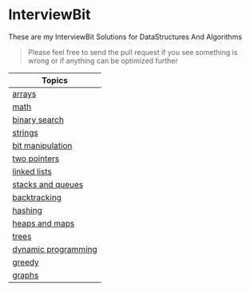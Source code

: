 # InterviewBit
These are my InterviewBit Solutions for DataStructures And Algorithms

> Please feel free to send the pull request if you see something is wrong 
> or if anything can be optimized further

| Topics |
| ------
| [arrays]|
| [math]|
| [binary search] |
| [strings]|
| [bit manipulation]|
| [two pointers]|
| [linked lists]|
| [stacks and queues]|
| [backtracking]|
| [hashing]|
| [heaps and maps]|
| [trees] |
| [dynamic programming] |
| [greedy] |
| [graphs] |

   [arrays]: <https://github.com/fakemonk1/InterviewBit/tree/master/src/arrays>
   [math]: <https://github.com/fakemonk1/InterviewBit/tree/master/src/math>
   [Binary Search]: <https://github.com/fakemonk1/InterviewBit/tree/master/src/binarysearch>
   [strings]: <https://github.com/fakemonk1/InterviewBit/tree/master/src/strings>
   [bit manipulation]: <https://github.com/fakemonk1/InterviewBit/tree/master/src/bitmanipulation>
   [two pointers]: <https://github.com/fakemonk1/InterviewBit/tree/master/src/twopointers>
   [linked lists]: <https://github.com/fakemonk1/InterviewBit/tree/master/src/linkedlists>
   [stacks and queues]: <https://github.com/fakemonk1/InterviewBit/tree/master/src/stacksandqueues>
   [backtracking]: <https://github.com/fakemonk1/InterviewBit/tree/master/src/backtracking>
   [hashing]: <https://github.com/fakemonk1/InterviewBit/tree/master/src/hashing>
   [heaps and maps]: <https://github.com/fakemonk1/InterviewBit/tree/master/src/heapsandmaps>
   [greedy]: <https://github.com/fakemonk1/InterviewBit/tree/master/src/greedy>
   [trees]: <https://github.com/fakemonk1/InterviewBit/tree/master/src/trees>
   [dynamic programming]: <https://github.com/fakemonk1/InterviewBit/tree/master/src/dynamicprogramming>
   [greedy]: <https://github.com/fakemonk1/InterviewBit/tree/master/src/greedy>
   [graphs]: <https://github.com/fakemonk1/InterviewBit/tree/master/src/graphs>
